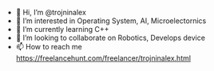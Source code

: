 - 👋 Hi, I’m @trojninalex
- 👀 I’m interested in Operating System, AI, Microelectornics
- 🌱 I’m currently learning C++
- 💞️ I’m looking to collaborate on Robotics, Develops device
- 📫 How to reach me https://freelancehunt.com/freelancer/trojninalex.html  

<!---
trojninalex/trojninalex is a ✨ special ✨ repository because its `README.md` (this file) appears on your GitHub profile.
You can click the Preview link to take a look at your changes.
--->
